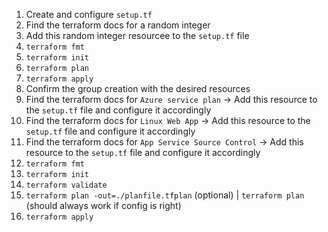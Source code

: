 1. Create and configure `setup.tf`
2. Find the terraform docs for a random integer
3. Add this random integer resourcee to the `setup.tf` file
4. `terraform fmt`
5. `terraform init`
6. `terraform plan`
7. `terraform apply`
8. Confirm the group creation with the desired resources
9. Find the terraform docs for `Azure service plan` -> Add this resource to the `setup.tf` file and configure it accordingly
10. Find the terraform docs for `Linux Web App` -> Add this resource to the `setup.tf` file and configure it accordingly
11. Find the terraform docs for `App Service Source Control` -> Add this resource to the `setup.tf` file and configure it accordingly
12. `terraform fmt`
13. `terraform init`
14. `terraform validate`
15. `terraform plan -out=./planfile.tfplan` (optional) | `terraform plan` (should always work if config is right)
16. `terraform apply`